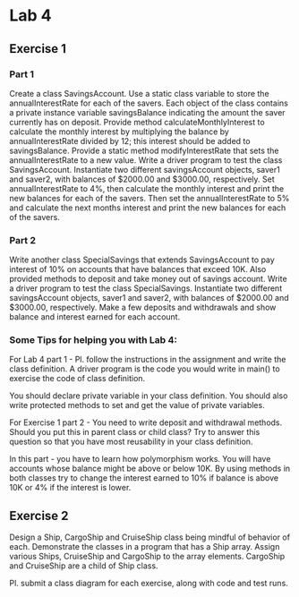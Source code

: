 # Lab 4

## Exercise 1

### Part 1

Create a class SavingsAccount. Use a static class variable to store the
annualInterestRate for each of the savers. Each object of the class contains a
private instance variable savingsBalance indicating the amount the saver
currently has on deposit. Provide method calculateMonthlyInterest to calculate
the monthly interest by multiplying the balance by annualInterestRate divided by
12; this interest should be added to savingsBalance. Provide a static method
modifyInterestRate that sets the annualInterestRate to a new value. Write a
driver program to test the class SavingsAccount. Instantiate two different
savingsAccount objects, saver1 and saver2, with balances of $2000.00 and
$3000.00, respectively. Set annualInterestRate to 4%, then calculate the monthly
interest and print the new balances for each of the savers. Then set the
annualInterestRate to 5% and calculate the next months interest and print
the new balances for each of the savers.

### Part 2

Write another class SpecialSavings that extends SavingsAccount to pay interest
of 10% on accounts that have balances that exceed 10K. Also provided methods to
deposit and take money out of savings account. Write a driver program to test
the class SpecialSavings. Instantiate two different savingsAccount objects,
saver1 and saver2, with balances of $2000.00 and $3000.00, respectively. Make a
few deposits and withdrawals and show balance and interest earned for each
account.

### Some Tips for helping you with Lab 4:

For Lab 4 part 1 -
Pl. follow the instructions in the assignment and write the class definition. A
driver program is the code you would write in main() to exercise the code of
class definition.

You should declare private variable in your class definition. You should also
write protected methods to set and get the value of private variables.

For Exercise 1 part 2 -
You need to write deposit and withdrawal methods. Should you put this in parent
class or child class? Try to answer this question so that you have most
reusability in your class definition.

In this part - you have to learn how polymorphism works.
You will have accounts whose balance might be above or below 10K. By using
methods in both classes try to change the interest earned to 10% if balance is
above 10K or 4% if the interest is lower.

## Exercise 2

Design a Ship, CargoShip and CruiseShip class being mindful of behavior of each.
Demonstrate the classes in a program that has a Ship array. Assign various
Ships, CruiseShip and CargoShip to the array elements. CargoShip and CruiseShip
are a child of Ship class.

Pl. submit a class diagram for each exercise, along with code and test runs.
